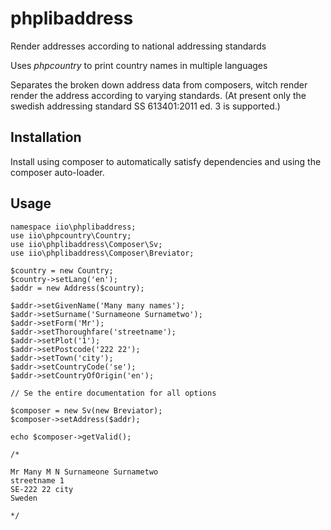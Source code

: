 phplibaddress
=============

Render addresses according to national addressing standards

Uses *phpcountry* to print country names in multiple languages

Separates the broken down address data from composers, witch render
render the address according to varying standards. (At present only
the swedish addressing standard SS 613401:2011 ed. 3 is supported.)


Installation
------------

Install using composer to automatically satisfy dependencies and
using the composer auto-loader.


Usage
-----

    namespace iio\phplibaddress;
    use iio\phpcountry\Country;
    use iio\phplibaddress\Composer\Sv;
    use iio\phplibaddress\Composer\Breviator;

    $country = new Country;
    $country->setLang('en');
    $addr = new Address($country);

    $addr->setGivenName('Many many names');
    $addr->setSurname('Surnameone Surnametwo');
    $addr->setForm('Mr');
    $addr->setThoroughfare('streetname');
    $addr->setPlot('1');
    $addr->setPostcode('222 22');
    $addr->setTown('city');
    $addr->setCountryCode('se');
    $addr->setCountryOfOrigin('en');

    // Se the entire documentation for all options

    $composer = new Sv(new Breviator);
    $composer->setAddress($addr);

    echo $composer->getValid();

    /*

    Mr Many M N Surnameone Surnametwo
    streetname 1
    SE-222 22 city
    Sweden
     
    */
